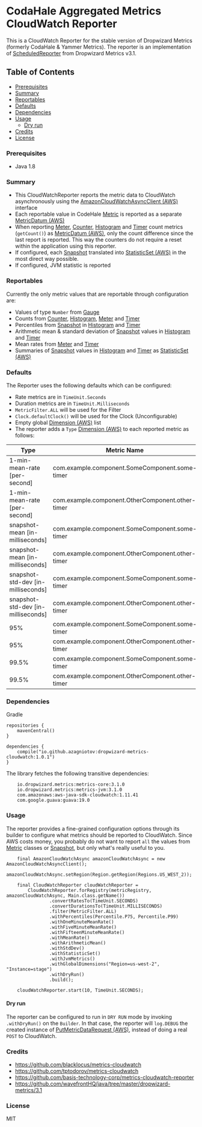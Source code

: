 # CodaHale Aggregated Metrics CloudWatch Reporter

This is a CloudWatch Reporter for the stable version of Dropwizard Metrics (formerly CodaHale & Yammer Metrics). The reporter is an implementation of [ScheduledReporter](http://metrics.dropwizard.io/3.1.0/apidocs/com/codahale/metrics/ScheduledReporter.html) from Dropwizard Metrics v3.1. 

## Table of Contents

  - [Prerequisites](#prerequisites)
  - [Summary](#summary)
  - [Reportables](#reportables)
  - [Defaults](#defaults)
  - [Dependencies](#dependencies)
  - [Usage](#usage)
    - [Dry run](#dry-run)
  - [Credits](#credits)
  - [License](#license)

### Prerequisites

- Java 1.8

### Summary

- This CloudWatchReporter reports the metric data to CloudWatch asynchronously using the [AmazonCloudWatchAsyncClient (AWS)](http://docs.aws.amazon.com/AWSJavaSDK/latest/javadoc/com/amazonaws/services/cloudwatch/AmazonCloudWatchAsyncClient.html) interface 
- Each reportable value in CodeHale [Metric](http://metrics.dropwizard.io/3.1.0/apidocs/com/codahale/metrics/Metric.html) is reported as a separate [MetricDatum (AWS)](http://docs.aws.amazon.com/AWSJavaSDK/latest/javadoc/com/amazonaws/services/cloudwatch/model/MetricDatum.html) 
- When reporting [Meter](http://metrics.dropwizard.io/3.1.0/apidocs/com/codahale/metrics/Meter.html), [Counter](http://metrics.dropwizard.io/3.1.0/apidocs/com/codahale/metrics/Counter.html), [Histogram](http://metrics.dropwizard.io/3.1.0/apidocs/com/codahale/metrics/Histogram.html) and [Timer](http://metrics.dropwizard.io/3.1.0/apidocs/com/codahale/metrics/Timer.html) count metrics (`getCount()`) as [MetricDatum (AWS)](http://docs.aws.amazon.com/AWSJavaSDK/latest/javadoc/com/amazonaws/services/cloudwatch/model/MetricDatum.html), only the count difference since the last report is reported. This way the counters do not require a reset within the application using this reporter.
- If configured, each [Snapshot](http://metrics.dropwizard.io/3.1.0/apidocs/com/codahale/metrics/Snapshot.html) translated into [StatisticSet (AWS)](http://docs.aws.amazon.com/AWSJavaSDK/latest/javadoc/com/amazonaws/services/cloudwatch/model/StatisticSet.html) in the most direct way possible.
- If configured, JVM statistic is reported

### Reportables

Currently the only metric values that are reportable through configuration are:

- Values of type `Number` from [Gauge](http://metrics.dropwizard.io/3.1.0/apidocs/com/codahale/metrics/Gauge.html)
- Counts from [Counter](http://metrics.dropwizard.io/3.1.0/apidocs/com/codahale/metrics/Counter.html), [Histogram](http://metrics.dropwizard.io/3.1.0/apidocs/com/codahale/metrics/Histogram.html), [Meter](http://metrics.dropwizard.io/3.1.0/apidocs/com/codahale/metrics/Meter.html) and [Timer](http://metrics.dropwizard.io/3.1.0/apidocs/com/codahale/metrics/Timer.html)
- Percentiles from [Snapshot](http://metrics.dropwizard.io/3.1.0/apidocs/com/codahale/metrics/Snapshot.html) in [Histogram](http://metrics.dropwizard.io/3.1.0/apidocs/com/codahale/metrics/Histogram.html) and [Timer](http://metrics.dropwizard.io/3.1.0/apidocs/com/codahale/metrics/Timer.html)
- Arithmetic mean & standard deviation of [Snapshot](http://metrics.dropwizard.io/3.1.0/apidocs/com/codahale/metrics/Snapshot.html) values in [Histogram](http://metrics.dropwizard.io/3.1.0/apidocs/com/codahale/metrics/Histogram.html) and [Timer](http://metrics.dropwizard.io/3.1.0/apidocs/com/codahale/metrics/Timer.html)
- Mean rates from [Meter](http://metrics.dropwizard.io/3.1.0/apidocs/com/codahale/metrics/Meter.html) and [Timer](http://metrics.dropwizard.io/3.1.0/apidocs/com/codahale/metrics/Timer.html)
- Summaries of [Snapshot](http://metrics.dropwizard.io/3.1.0/apidocs/com/codahale/metrics/Snapshot.html) values in [Histogram](http://metrics.dropwizard.io/3.1.0/apidocs/com/codahale/metrics/Histogram.html) and [Timer](http://metrics.dropwizard.io/3.1.0/apidocs/com/codahale/metrics/Timer.html) as [StatisticSet (AWS)](http://docs.aws.amazon.com/AWSJavaSDK/latest/javadoc/com/amazonaws/services/cloudwatch/model/StatisticSet.html)

### Defaults

The Reporter uses the following defaults which can be configured:

- Rate metrics are in `TimeUnit.Seconds`
- Duration metrics are in `TimeUnit.Milliseconds`
- `MetricFilter.ALL` will be used for the Filter
- `Clock.defaultClock()` will be used for the Clock (Unconfigurable)
- Empty global [Dimension (AWS)](http://docs.aws.amazon.com/AWSJavaSDK/latest/javadoc/com/amazonaws/services/cloudwatch/model/Dimension.html) list
- The reporter adds a `Type` [Dimension (AWS)](http://docs.aws.amazon.com/AWSJavaSDK/latest/javadoc/com/amazonaws/services/cloudwatch/model/Dimension.html) to each reported metric as follows:

| Type                                      | Metric Name                                                     |
| ----------------------------------------- | --------------------------------------------------------------- |
| 1-min-mean-rate   [per-second]            | com.example.component.SomeComponent.some-timer        |
| 1-min-mean-rate   [per-second]            | com.example.component.OtherComponent.other-timer      |
| snapshot-mean     [in-milliseconds]       | com.example.component.SomeComponent.some-timer        |
| snapshot-mean     [in-milliseconds]       | com.example.component.OtherComponent.other-timer      |
| snapshot-std-dev  [in-milliseconds]       | com.example.component.SomeComponent.some-timer        |
| snapshot-std-dev  [in-milliseconds]       | com.example.component.OtherComponent.other-timer      |
| 95%                                       | com.example.component.SomeComponent.some-timer        |
| 95%                                       | com.example.component.OtherComponent.other-timer      |
| 99.5%                                     | com.example.component.SomeComponent.some-timer        |
| 99.5%                                     | com.example.component.OtherComponent.other-timer      |


### Dependencies

Gradle

```
repositories {
    mavenCentral()
}

dependencies { 
    compile("io.github.azagniotov:dropwizard-metrics-cloudwatch:1.0.1")
}
```

The library fetches the following transitive dependencies:

```
    io.dropwizard.metrics:metrics-core:3.1.0
    io.dropwizard.metrics:metrics-jvm:3.1.0
    com.amazonaws:aws-java-sdk-cloudwatch:1.11.41
    com.google.guava:guava:19.0
```



### Usage

The reporter provides a fine-grained configuration options through its builder to configure what metrics should be reported to CloudWatch. Since AWS costs money, you probably do not want to report `all` the values from [Metric](http://metrics.dropwizard.io/3.1.0/apidocs/com/codahale/metrics/Metric.html) classes or [Snapshot](http://metrics.dropwizard.io/3.1.0/apidocs/com/codahale/metrics/Snapshot.html), but only what's really useful to you.


```
    final AmazonCloudWatchAsync amazonCloudWatchAsync = new AmazonCloudWatchAsyncClient();
    amazonCloudWatchAsync.setRegion(Region.getRegion(Regions.US_WEST_2));

    final CloudWatchReporter cloudWatchReporter =
        CloudWatchReporter.forRegistry(metricRegistry, amazonCloudWatchAsync, Main.class.getName())
                .convertRatesTo(TimeUnit.SECONDS)
                .convertDurationsTo(TimeUnit.MILLISECONDS)
                .filter(MetricFilter.ALL)
                .withPercentiles(Percentile.P75, Percentile.P99)
                .withOneMinuteMeanRate()
                .withFiveMinuteMeanRate()
                .withFifteenMinuteMeanRate()
                .withMeanRate()
                .withArithmeticMean()
                .withStdDev()
                .withStatisticSet()
                .withJvmMetrics()
                .withGlobalDimensions("Region=us-west-2", "Instance=stage")
                .withDryRun()
                .build();

    cloudWatchReporter.start(10, TimeUnit.SECONDS);
```


#### Dry run
The reporter can be configured to run in `DRY RUN` mode by invoking `.withDryRun()` on the `Builder`. In that case, the reporter will `log.DEBUG` the created instance of [PutMetricDataRequest (AWS)](http://docs.aws.amazon.com/AWSJavaSDK/latest/javadoc/com/amazonaws/services/cloudwatch/model/PutMetricDataRequest.html), instead of doing a real `POST` to CloudWatch. 



### Credits
* https://github.com/blacklocus/metrics-cloudwatch
* https://github.com/tptodorov/metrics-cloudwatch
* https://github.com/basis-technology-corp/metrics-cloudwatch-reporter
* https://github.com/wavefrontHQ/java/tree/master/dropwizard-metrics/3.1


### License
MIT
